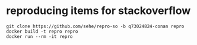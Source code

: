 # reproducing items for stackoverflow

```
git clone https://github.com/sehe/repro-so -b q73024824-conan repro
docker build -t repro repro
docker run --rm -it repro
```
